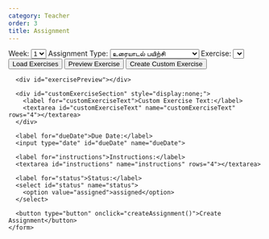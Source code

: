 ```yaml
---
category: Teacher
order: 3
title: Assignment 
---
```


<script src="{{ site.baseurl }}/scripts/track.js">tracker();</script>
  <div id="assignmentSection">
    <!-- Assignment form and list will be dynamically inserted here -->
    <form id="assignmentForm">
      <label for="week">Week:</label>
      <select id="week" name="week">
        <option value="1">1</option>
        <option value="2">2</option>
        <option value="3">3</option>
        <option value="4">4</option>
        <option value="5">5</option>
      </select>
      <label for="assignmentType">Assignment Type:</label>
      <select id="assignmentType" name="assignmentType">
        <option value="உரையாடல் பயிற்சி">உரையாடல் பயிற்சி</option>
        <option value="கதை சொல்லுதல் பயிற்சி">கதை சொல்லுதல் பயிற்சி</option>
        <option value="கேட்டல்‌ கருத்தறிதல் பயிற்சி">கேட்டல்‌ கருத்தறிதல் பயிற்சி</option>
        <option value="தலைப்பு பயிற்சி">தலைப்பு பயிற்சி</option>
      </select>
      <label for="exercise">Exercise:</label>
      <select id="exercise" name="exercise">
        <!-- Options will be dynamically populated based on assignment type -->
      </select>
      <button type="button" onclick="loadExercises()">Load Exercises</button>
      <button type="button" onclick="previewExercise()">Preview Exercise</button>
      <button type="button" onclick="createCustomExercise()">Create Custom Exercise</button>

      <div id="exercisePreview"></div>

      <div id="customExerciseSection" style="display:none;">
        <label for="customExerciseText">Custom Exercise Text:</label>
        <textarea id="customExerciseText" name="customExerciseText" rows="4"></textarea>
      </div>

      <label for="dueDate">Due Date:</label>
      <input type="date" id="dueDate" name="dueDate">

      <label for="instructions">Instructions:</label>
      <textarea id="instructions" name="instructions" rows="4"></textarea>

      <label for="status">Status:</label>
      <select id="status" name="status">
        <option value="assigned">assigned</option>
      </select>

      <button type="button" onclick="createAssignment()">Create Assignment</button>
    </form>
  </div>

<div id="customExerciseSection" style="display:none;">
    <h2>Create Custom Exercise</h2
    <select id="customExerciseType" name="customExerciseType">
        <option value="உரையாடல் பயிற்சி">உரையாடல் பயிற்சி</option>
        <option value="கதை சொல்லுதல் பயிற்சி">கதை சொல்லுதல் பயிற்சி</option>
        <option value="கேட்டல்‌ கருத்தறிதல் பயிற்சி">கேட்டல்‌ கருத்தறிதல் பயிற்சி</option>
        <option value="தலைப்பு பயிற்சி">தலைப்பு பயிற்சி</option>
    </select><br><br>
    <!-- if custom exercise type is dialogue practice, show these fields -->
    <div id="dialogueFields" style="display:none;">
       <label for="title">Title:</label><br>
         <input type="text" id="title" name="title"><br><br>
         <label for="questions">questions, press button to add more</label><br>
         <input type="text" id="questions" name="questions"><br><br>
         <button type="button" onclick="addQuestionField()">Add Question</button><br><br>
    </div>
    <!-- if custom exercise type is story telling practice, show these fields -->
    <div id="storyFields" style="display:none;">
       <label for="storyTitle">Story Title:</label><br>
         <input type="text" id="storyTitle" name="storyTitle"><br><br>
         <label for="storyPrompt">Story Prompt:</label><br>
         <textarea id="storyPrompt" name="storyPrompt" rows="4" cols="  50"></textarea><br><br>
    </div>
    <!-- if custom exercise type is listening comprehension practice, show these fields -->
    <div id="listeningFields" style="display:none;">
       <label for="listeningTitle">Listening Title:</label><br>
         <input type="text" id="listeningTitle" name="listeningTitle"><br><br>
         <label for="listeningAudioURL">YouTube Embed URL:</label><br>
         <input type="text" id="listeningAudioURL" name="listeningAudioURL"><br><br>
         <label for="listeningQuestions">questions, press button to add more</label><br>
         <button type="button" onclick="addListeningQuestionField()">Add Question</button><br><br>
    </div>
    <!-- if custom exercise type is topic practice, show these fields -->
    <div id="topicFields" style="display:none;">
       <label for="topicTitle">Topic Title:</label><br>
         <input type="text" id="topicTitle" name="topicTitle"><br><br>
         <label for="topicKeywords">keywords, press button to add more</label><br>
         <input type="text" id="topicKeywords" name="topicKeywords"><br><br>
         <button type="button" onclick="addTopicKeywordField()">Add Keyword</button><br><br>
    </div>
    <button type="button" onclick="createCustomExercise()">Create Custom Exercise</button>
</div>
<div id="tracker"></div>
<script src="{{ site.baseurl }}/scripts/assignment.js"></script>
